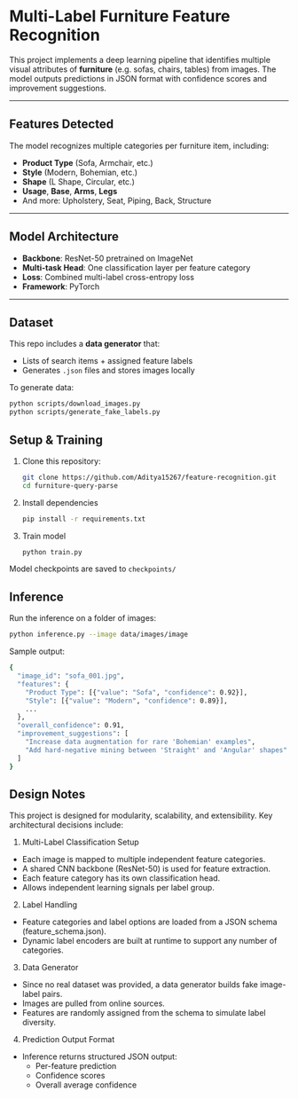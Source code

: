 # Multi-Label Furniture Feature Recognition

This project implements a deep learning pipeline that identifies multiple visual attributes of **furniture** (e.g. sofas, chairs, tables) from images. The model outputs predictions in JSON format with confidence scores and improvement suggestions.

---

## Features Detected

The model recognizes multiple categories per furniture item, including:

- **Product Type** (Sofa, Armchair, etc.)
- **Style** (Modern, Bohemian, etc.)
- **Shape** (L Shape, Circular, etc.)
- **Usage**, **Base**, **Arms**, **Legs**
- And more: Upholstery, Seat, Piping, Back, Structure

---

## Model Architecture

- **Backbone**: ResNet-50 pretrained on ImageNet
- **Multi-task Head**: One classification layer per feature category
- **Loss**: Combined multi-label cross-entropy loss
- **Framework**: PyTorch

---

## Dataset

This repo includes a **data generator** that:
- Lists of search items + assigned feature labels
- Generates `.json` files and stores images locally

To generate data:

```bash
python scripts/download_images.py
python scripts/generate_fake_labels.py
```

## Setup & Training

1. Clone this repository:
    ```sh
    git clone https://github.com/Aditya15267/feature-recognition.git
    cd furniture-query-parse
    ```

2. Install dependencies
    ```sh
    pip install -r requirements.txt
    ```

3. Train model
    ```sh
    python train.py
    ```

Model checkpoints are saved to `checkpoints/`

## Inference

Run the inference on a folder of images:
```sh
python inference.py --image data/images/image
```

Sample output:
```sh
{
  "image_id": "sofa_001.jpg",
  "features": {
    "Product Type": [{"value": "Sofa", "confidence": 0.92}],
    "Style": [{"value": "Modern", "confidence": 0.89}],
    ...
  },
  "overall_confidence": 0.91,
  "improvement_suggestions": [
    "Increase data augmentation for rare 'Bohemian' examples",
    "Add hard-negative mining between 'Straight' and 'Angular' shapes"
  ]
}
```

## Design Notes

This project is designed for modularity, scalability, and extensibility. Key architectural decisions include:

1. Multi-Label Classification Setup

- Each image is mapped to multiple independent feature categories.
- A shared CNN backbone (ResNet-50) is used for feature extraction.
- Each feature category has its own classification head.
- Allows independent learning signals per label group.

2. Label Handling

- Feature categories and label options are loaded from a JSON schema (feature_schema.json).
- Dynamic label encoders are built at runtime to support any number of categories.

3. Data Generator

- Since no real dataset was provided, a data generator builds fake image-label pairs.
- Images are pulled from online sources.
- Features are randomly assigned from the schema to simulate label diversity.

4. Prediction Output Format

- Inference returns structured JSON output:
    - Per-feature prediction
    - Confidence scores
    - Overall average confidence